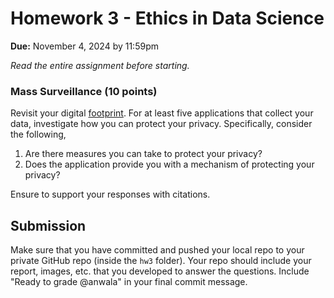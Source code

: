 # Homework 3 - Ethics in Data Science
**Due:** November 4, 2024 by 11:59pm

*Read the entire assignment before starting.*

### Mass Surveillance  (10 points)

Revisit your digital [footprint](https://github.com/anwala/teaching-ethics-datascience/blob/main/fall-2024/modules/module_01.md#in-class-individual-task). For at least five applications that collect your data, investigate how you can protect your privacy. Specifically, consider the following,
1. Are there measures you can take to protect your privacy?
2. Does the application provide you with a mechanism of protecting your privacy?

Ensure to support your responses with citations.

## Submission

Make sure that you have committed and pushed your local repo to your private GitHub repo (inside the `hw3` folder).  Your repo should include your report, images, etc. that you developed to answer the questions.  Include "Ready to grade @anwala" in your final commit message. 
